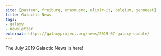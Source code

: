 ```yaml
---
site: [pasteur, freiburg, erasmusmc, elixir-it, belgium, genouest]
title: Galactic News
tags: 
- galaxy
- newsletter
external: https://galaxyproject.org/news/2019-07-galaxy-update/
---
```


The July 2019 Galactic News is here!